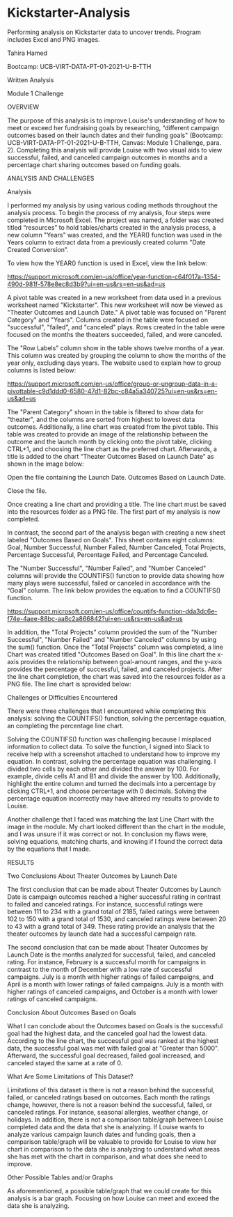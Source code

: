 # Kickstarter-Analysis
Performing analysis on Kickstarter data to uncover trends. Program includes Excel and PNG images.
 
Tahira Hamed 

Bootcamp: UCB-VIRT-DATA-PT-01-2021-U-B-TTH 

Written Analysis 

Module 1 Challenge 

OVERVIEW 

The purpose of this analysis is to improve Louise's understanding of how to meet or exceed her fundraising goals by researching, “different campaign outcomes based on their launch dates and their funding goals" (Bootcamp: UCB-VIRT-DATA-PT-01-2021-U-B-TTH, Canvas: Module 1 Challenge, para. 2). Completing this analysis will provide Louise with two visual aids to view successful, failed, and canceled campaign outcomes in months and a percentage chart sharing outcomes based on funding goals. 

ANALYSIS AND CHALLENGES 

Analysis 

I performed my analysis by using various coding methods throughout the analysis process. To begin the process of my analysis, four steps were completed in Microsoft Excel. The project was named, a folder was created titled “resources” to hold tables/charts created in the analysis process, a new column "Years" was created, and the YEAR() function was used in the Years column to extract data from a previously created column "Date Created Conversion". 

To view how the YEAR() function is used in Excel, view the link below: 

https://support.microsoft.com/en-us/office/year-function-c64f017a-1354-490d-981f-578e8ec8d3b9?ui=en-us&rs=en-us&ad=us 

A pivot table was created in a new worksheet from data used in a previous worksheet named "Kickstarter". This new worksheet will now be viewed as "Theater Outcomes and Launch Date." A pivot table was focused on "Parent Category" and "Years". Columns created in the table were focused on "successful", "failed", and "canceled" plays. Rows created in the table were focused on the months the theaters succeeded, failed, and were canceled.

The "Row Labels" column show in the table shows twelve months of a year. This column was created by grouping the column to show the months of the year only, excluding days years. The website used to explain how to group columns is listed below: 

https://support.microsoft.com/en-us/office/group-or-ungroup-data-in-a-pivottable-c9d1ddd0-6580-47d1-82bc-c84a5a340725?ui=en-us&rs=en-us&ad=us 

The "Parent Category" shown in the table is filtered to show data for "theater", and the columns are sorted from highest to lowest data outcomes. Additionally, a line chart was created from the pivot table. This table was created to provide an image of the relationship between the outcome and the launch month by clicking onto the pivot table, clicking CTRL+1, and choosing the line chart as the preferred chart. Afterwards, a title is added to the chart “Theater Outcomes Based on Launch Date” as shown in the image below: 

Open the file containing the Launch Date.
Outcomes Based on Launch Date.



Close the file. 

Once creating a line chart and providing a title. The line chart must be saved into the resources folder as a PNG file. The first part of my analysis is now completed.  

In contrast, the second part of the analysis began with creating a new sheet labeled "Outcomes Based on Goals". This sheet contains eight columns: Goal, Number Successful, Number Failed, Number Canceled, Total Projects, Percentage Successful, Percentage Failed, and Percentage Canceled. 

The "Number Successful", "Number Failed", and "Number Canceled" columns will provide the COUNTIFS() function to provide data showing how many plays were successful, failed or canceled in accordance with the “Goal” column. The link below provides the equation to find a COUNTIFS() function. 

https://support.microsoft.com/en-us/office/countifs-function-dda3dc6e-f74e-4aee-88bc-aa8c2a866842?ui=en-us&rs=en-us&ad=us  

In addition, the "Total Projects" column provided the sum of the "Number Successful", "Number Failed" and "Number Canceled" columns by using the sum() function. Once the "Total Projects" column was completed, a line Chart was created titled "Outcomes Based on Goal". In this line chart the x-axis provides the relationship between goal-amount ranges, and the y-axis provides the percentage of successful, failed, and canceled projects. After the line chart completion, the chart was saved into the resources folder as a PNG file. The line chart is sprovided below: 
 

Challenges or Difficulties Encountered 

There were three challenges that I encountered while completing this analysis: solving the COUNTIFS() function, solving the percentage equation, an completing the percentage line chart.  

Solving the COUNTIFS() function was challenging because I misplaced information to collect data. To solve the function, I signed into Slack to receive help with a screenshot attached to understand how to improve my equation. In contrast, solving the percentage equation was challenging. I divided two cells by each other and divided the answer by 100. For example, divide cells A1 and B1 and divide the answer by 100. Additionally, highlight the entire column and turned the decimals into a percentage by clicking CTRL+1, and choose percentage with 0 decimals. Solving the percentage equation incorrectly may have altered my results to provide to Louise. 

Another challenge that I faced was matching the last Line Chart with the image in the module. My chart looked different than the chart in the module, and I was unsure if it was correct or not. In conclusion my flaws were, solving equations, matching charts, and knowing if I found the correct data by the equations that I made. 

 

RESULTS 

Two Conclusions About Theater Outcomes by Launch Date   

The first conclusion that can be made about Theater Outcomes by Launch Date is campaign outcomes reached a higher successful rating in contrast to failed and canceled ratings. For instance, successful ratings were between 111 to 234 with a grand total of 2185, failed ratings were between 102 to 150 with a grand total of 1530, and canceled ratings were between 20 to 43 with a grand total of 349. These rating provide an analysis that the theater outcomes by launch date had a successful campaign rate. 

The second conclusion that can be made about Theater Outcomes by Launch Date is the months analyzed for successful, failed, and canceled rating. For instance, February is a successful month for campaigns in contrast to the month of December with a low rate of successful campaigns. July is a month with higher ratings of failed campaigns, and April is a month with lower ratings of failed campaigns. July is a month with higher ratings of canceled campaigns, and October is a month with lower ratings of canceled campaigns. 

Conclusion About Outcomes Based on Goals  

What I can conclude about the Outcomes based on Goals is the successful goal had the highest data, and the canceled goal had the lowest data. According to the line chart, the successful goal was ranked at the highest data, the successful goal was met with failed goal at "Greater than 5000". Afterward, the successful goal decreased, failed goal increased, and canceled stayed the same at a rate of 0. 

What Are Some Limitations of This Dataset?  

Limitations of this dataset is there is not a reason behind the successful, failed, or canceled ratings based on outcomes. Each month the ratings change, however, there is not a reason behind the successful, failed, or canceled ratings. For instance, seasonal allergies, weather change, or holidays. In addition, there is not a comparison table/graph between Louise completed data and the data that she is analyzing. If Louise wants to analyze various campaign launch dates and funding goals, then a comparison table/graph will be valuable to provide for Louise to view her chart in comparison to the data she is analyzing to understand what areas she has met with the chart in comparison, and what does she need to improve. 

Other Possible Tables and/or Graphs 

As aforementioned, a possible table/graph that we could create for this analysis is a bar graph. Focusing on how Louise can meet and exceed the data she is analyzing. 

 

 
